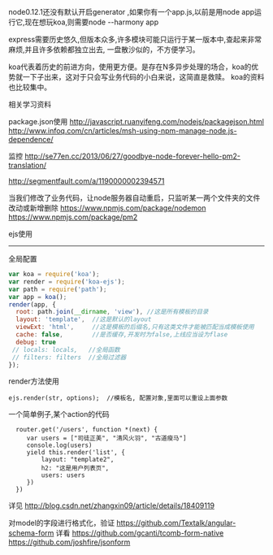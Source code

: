 

node0.12.1还没有默认开启generator ,如果你有一个app.js,以前是用node app运行它,现在想玩koa,则需要node --harmony app

express需要历史悠久,但版本众多,许多模块可能只运行于某一版本中,查起来非常麻烦,并且许多依赖都独立出去, 一盘散沙似的，不方便学习。

koa代表着历史的前进方向，使用更方便。是存在N多异步处理的场合，koa的优势就一下子出来，这对于只会写业务代码的小白来说，这简直是救赎。
koa的资料也比较集中。

相关学习资料

package.json使用
http://javascript.ruanyifeng.com/nodejs/packagejson.html
http://www.infoq.com/cn/articles/msh-using-npm-manage-node.js-dependence/

监控
http://se77en.cc/2013/06/27/goodbye-node-forever-hello-pm2-translation/

http://segmentfault.com/a/1190000002394571

当我们修改了业务代码，让node服务器自动重启，只监听某一两个文件夹的文件改动或新增删除
https://www.npmjs.com/package/nodemon
https://www.npmjs.com/package/pm2


ejs使用
___________________________
全局配置

```javascript
var koa = require('koa');
var render = require('koa-ejs');
var path = require('path');
var app = koa();
render(app, {
  root: path.join(__dirname, 'view'), //这是所有模板的目录
  layout: 'template',  //这是默认的layout
  viewExt: 'html',     //这是模板的后缀名,只有这类文件才能被匹配当成模板使用
  cache: false,        //是否缓存,开发时为false,上线应当设为flase
  debug: true         
 // locals: locals,   //全局函数
 // filters: filters  //全局过滤器
});
```
render方法使用
```
ejs.render(str, options);  //模板名, 配置对象,里面可以重设上面参数
```
一个简单例子,某个action的代码
```
  router.get('/users', function *(next) {
     var users = ["司徒正美", "清风火羽", "古道瘦马"]
     console.log(users)
     yield this.render('list', {
         layout: "template2",
         h2: "这是用户列表页",
         users: users
     })
  })
```
详见 http://blog.csdn.net/zhangxin09/article/details/18409119



对model的字段进行格式化，验证
https://github.com/Textalk/angular-schema-form
详看 https://github.com/gcanti/tcomb-form-native https://github.com/joshfire/jsonform


